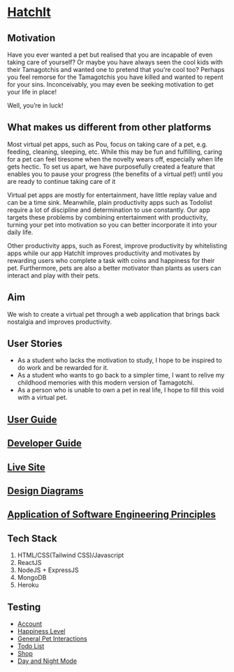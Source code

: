 
# [HatchIt](https://hatchit.herokuapp.com)

## Motivation

Have you ever wanted a pet but realised that you are incapable of even taking care of yourself? Or maybe you have always seen the cool kids with their Tamagotchis and wanted one to pretend that you’re cool too? Perhaps you feel remorse for the Tamagotchis you have killed and wanted to repent for your sins. Inconceivably, you may even be seeking motivation to get your life in place!  

Well, you’re in luck!

## What makes us different from other platforms

Most virtual pet apps, such as Pou, focus on taking care of a pet, e.g. feeding, cleaning, sleeping, etc. While this may be fun and fulfilling, caring for a pet can feel tiresome when the novelty wears off, especially when life gets hectic. To set us apart, we have purposefully created a feature that enables you to pause your progress (the benefits of a virtual pet!) until you are ready to continue taking care of it

Virtual pet apps are mostly for entertainment, have little replay value and can be a time sink. Meanwhile, plain productivity apps such as Todolist require a lot of discipline and determination to use constantly. Our app targets these problems by combining entertainment with productivity, turning your pet into motivation so you can better incorporate it into your daily life.

Other productivity apps, such as Forest, improve productivity by whitelisting apps while our app HatchIt improves productivity and motivates by rewarding users who complete a task with coins and happiness for their pet. Furthermore, pets are also a better motivator than plants as users can interact and play with their pets.

## Aim

We wish to create a virtual pet through a web application that brings back nostalgia and improves productivity.

## User Stories

- As a student who lacks the motivation to study, I hope to be inspired to do work and be rewarded for it.
- As a student who wants to go back to a simpler time, I want to relive my childhood memories with this modern version of Tamagotchi.
- As a person who is unable to own a pet in real life, I hope to fill this void with a virtual pet.

## [User Guide](./docs/user-guide.md "User Guide")

## [Developer Guide](./docs/developer-guide.md "Developer Guide")

## [Live Site](https://hatchit.herokuapp.com)

## [Design Diagrams](./docs/design-diagrams.md "Design Diagrams")

## [Application of Software Engineering Principles](./docs/application-of-software-engineering-principles.md "Application of Software Engineering Principles")

## Tech Stack

1. HTML/CSS(Tailwind CSS)/Javascript
2. ReactJS
3. NodeJS + ExpressJS
4. MongoDB
5. Heroku

## Testing

- [Account](./docs/testing/account.md)
- [Happiness Level](./docs/testing/happiness-level.md)
- [General Pet Interactions](./docs/testing/general-pet-interactions.md)
- [Todo List](./docs/testing/todo-list.md)
- [Shop](./docs/testing/shop.md)
- [Day and Night Mode](./docs/testing/day-and-night-mode.md)
